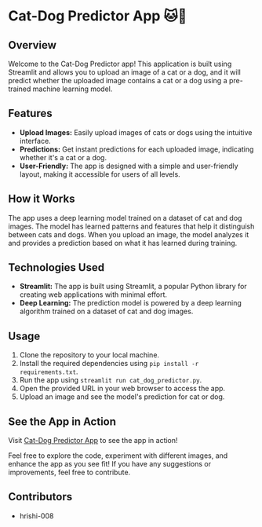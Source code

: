 # Cat-Dog Predictor App 🐱🐶

## Overview
Welcome to the Cat-Dog Predictor app! This application is built using Streamlit and allows you to upload an image of a cat or a dog, and it will predict whether the uploaded image contains a cat or a dog using a pre-trained machine learning model.

## Features
- **Upload Images:** Easily upload images of cats or dogs using the intuitive interface.
- **Predictions:** Get instant predictions for each uploaded image, indicating whether it's a cat or a dog.
- **User-Friendly:** The app is designed with a simple and user-friendly layout, making it accessible for users of all levels.

## How it Works
The app uses a deep learning model trained on a dataset of cat and dog images. The model has learned patterns and features that help it distinguish between cats and dogs. When you upload an image, the model analyzes it and provides a prediction based on what it has learned during training.

## Technologies Used
- **Streamlit:** The app is built using Streamlit, a popular Python library for creating web applications with minimal effort.
- **Deep Learning:** The prediction model is powered by a deep learning algorithm trained on a dataset of cat and dog images.

## Usage
1. Clone the repository to your local machine.
2. Install the required dependencies using `pip install -r requirements.txt`.
3. Run the app using `streamlit run cat_dog_predictor.py`.
4. Open the provided URL in your web browser to access the app.
5. Upload an image and see the model's prediction for cat or dog.

## See the App in Action
Visit [Cat-Dog Predictor App](https://is-that-cat-or-dog.streamlit.app/) to see the app in action!

Feel free to explore the code, experiment with different images, and enhance the app as you see fit! If you have any suggestions or improvements, feel free to contribute.

## Contributors
- hrishi-008

